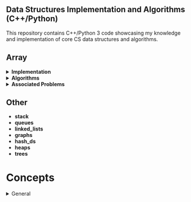 ## Data Structures Implementation and Algorithms (C++/Python)
This repository contains C++/Python 3 code showcasing my knowledge
and implementation of core CS data structures and algorithms.

## Array

<details><summary><strong>Implementation</strong></summary><blockquote>
<br>
Implement a vector (mutable array with automatic resizing).
When you reach capacity, resize to double the size. When popping an
item, if size is 1/4 of capacity, resize to half
<br>
<br>
<details><summary><strong>OOP</strong></summary><br>

- **attributes**
  - size() - number of items
  - capacity() - number of items it can hold
  - is_empty()
- **methods**
  - at(index) - returns item at given index, blows up if index out of bounds
  - push(item)
  - insert(index, item) - inserts item at index, shifts that index's value and trailing elements to the right
  - aprepend(item) - can use insert above at index 0
  - pop() - remove from end, return value
  - delete(index) - delete item at index, shifting all trailing elements left
  - remove(item) - looks for value and removes index holding it (even if in multiple places)
  - find(item) - looks for value and returns first index with that value, -1 if not found
  - resize(new_capacity), private method
</details>

<details><summary><strong>Analysis</strong></summary><br>

- **Time**
  - O(1) to add/remove at end
  - O(n) to insert/remove elsewhere
- **Space**
  - O(n)
</details>

</blockquote></details>




<details><summary><strong>Algorithms</strong></summary><blockquote>
<details><summary><strong>Sorting</strong></summary>

- Quick Sort
- Heap Sort
- Merge Sort
</details>

<details><summary><strong>Search</strong></summary>

- Binary Search
  - first occurring
  - last occurring
</details>

</blockquote></details>


<details><summary><strong>Associated Problems</strong></summary>

- [Two Sum](https://leetcode.com/problems/two-sum/)
- [Min Cost Climbing Stairs](https://leetcode.com/problems/min-cost-climbing-stairs/)
- [Plus One](https://leetcode.com/problems/plus-one/)

</details>


## Other
- **stack**
- **queues**
- **linked_lists**
- **graphs**
- **hash_ds**
- **heaps**
- **trees**


 # Concepts
<details>
<summary>General</summary>

    Recursion
    Dynamic Programming
    Object-Oriented Programming
    Design Patterns
    Combinatorics (n choose k) & Probability
    NP, NP-Complete and Approximation Algorithms
    Caches
    Processes and Threads
    Testing
    Scheduling
    String searching & manipulations
    Tries
    Floating Point Numbers
    Unicode
    Endianness
    Networking

    System Design,
    Scalability,
    Data Handling (if you have 4+ years experience)
    Bitwise operations


</details>

